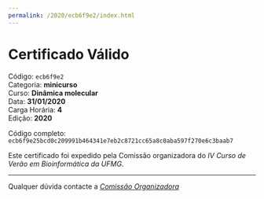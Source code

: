 ```yaml
---
permalink: /2020/ecb6f9e2/index.html
---
```


# Certificado Válido

Código: `ecb6f9e2`<br>
Categoria: **minicurso**<br>
Curso: **Dinâmica molecular**<br>
Data: **31/01/2020**<br>
Carga Horária: **4**<br>
Edição: **2020**<br>


Código completo: `ecb6f9e25bcd0c209991b464341e7eb2c8721cc65a8c0aba597f270e6c3baab7`


Este certificado foi expedido pela Comissão organizadora do *IV Curso de Verão em Bioinformática da UFMG*.

----

Qualquer dúvida contacte a [_Comissão Organizadora_](<mailto:cursobioinfoufmg@gmail.com$subject=[Certificados]>)

